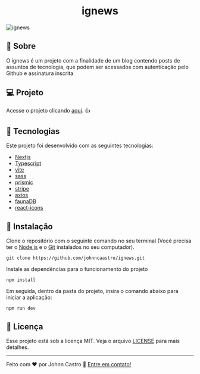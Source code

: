 <h1 align="center">
  ignews
</h1>

![ignews](https://github.com/johnncaastro/ignews/blob/main/.github/mockup-ignews.png)

## :page_with_curl: Sobre

O ignews é um projeto com a finalidade de um blog contendo posts de assuntos de tecnologia, que podem ser acessados com autenticação pelo Github e assinatura inscrita

## :computer: Projeto

Acesse o projeto clicando [aqui](https://dtmoney-roan.vercel.app/). :+1:

## 🚀 Tecnologias

Este projeto foi desenvolvido com as seguintes tecnologias:

- [Nextjs](https://nextjs.org/)
- [Typescript](https://www.typescriptlang.org/)
- [vite](https://vitejs.dev/)
- [sass](https://sass-lang.com/)
- [prismic](https://prismic.io/)
- [stripe](https://stripe.com/br)
- [axios](https://axios-http.com/ptbr/docs/intro)
- [faunaDB](https://fauna.com/home-2)
- [react-icons](https://react-icons.github.io/react-icons/)

## 👷 Instalação

Clone o repositório com o seguinte comando no seu terminal (Você precisa ter o [Node.js](https://nodejs.org/en/) e o [Git](https://git-scm.com/) instalados no seu computador).

```git clone https://github.com/johnncaastro/ignews.git```

Instale as dependências para o funcionamento do projeto

```npm install```

Em seguida, dentro da pasta do projeto, insira o comando abaixo para iniciar a aplicação:

```npm run dev```

## :memo: Licença

Esse projeto está sob a licença MIT. Veja o arquivo [LICENSE](https://github.com/johnncaastro/ignews/blob/main/license) para mais detalhes.

---

Feito com ♥ por Johnn Castro :wave: [Entre em contato!](https://www.linkedin.com/in/jonathan-castro-alves/)
